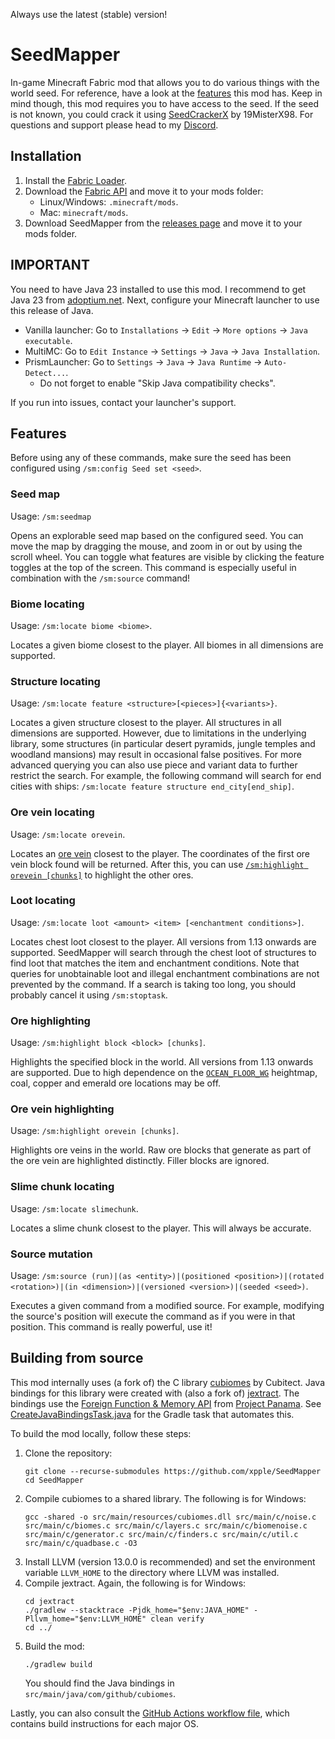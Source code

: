 Always use the latest (stable) version!
# SeedMapper
In-game Minecraft Fabric mod that allows you to do various things with the world seed. For reference, have a look at the 
[features](#features) this mod has. Keep in mind though, this mod requires you to have access to the seed. If the seed 
is not known, you could crack it using [SeedCrackerX](https://github.com/19MisterX98/SeedcrackerX/) by 19MisterX98. For 
questions and support please head to my [Discord](https://discord.xpple.dev/).

## Installation
1. Install the [Fabric Loader](https://fabricmc.net/use/).
2. Download the [Fabric API](https://minecraft.curseforge.com/projects/fabric/) and move it to your mods folder:
   - Linux/Windows: `.minecraft/mods`.
   - Mac: `minecraft/mods`.
3. Download SeedMapper from the [releases page](https://modrinth.com/mod/seedmapper/versions/) and move it to your mods folder.

## IMPORTANT
You need to have Java 23 installed to use this mod. I recommend to get Java 23 from [adoptium.net](https://adoptium.net/temurin/releases/?version=23). Next, configure your Minecraft launcher to use this release of Java.
- Vanilla launcher: Go to `Installations` -> `Edit` -> `More options` -> `Java executable`.
- MultiMC: Go to `Edit Instance` -> `Settings` -> `Java` -> `Java Installation`.
- PrismLauncher: Go to `Settings` -> `Java` -> `Java Runtime` -> `Auto-Detect...`.
  - Do not forget to enable "Skip Java compatibility checks".

If you run into issues, contact your launcher's support.

## Features
Before using any of these commands, make sure the seed has been configured using `/sm:config Seed set <seed>`.

### Seed map
Usage: `/sm:seedmap`

Opens an explorable seed map based on the configured seed. You can move the map by dragging the mouse, and zoom in or out by using the scroll wheel. You can toggle what features are visible by clicking the feature toggles at the top of the screen. This command is especially useful in combination with the `/sm:source` command!

### Biome locating
Usage: `/sm:locate biome <biome>`.

Locates a given biome closest to the player. All biomes in all dimensions are supported.

### Structure locating
Usage: `/sm:locate feature <structure>[<pieces>]{<variants>}`.

Locates a given structure closest to the player. All structures in all dimensions are supported. However, due to limitations in the underlying library, some structures (in particular desert pyramids, jungle temples and woodland mansions) may result in occasional false positives. For more advanced querying you can also use piece and variant data to further restrict the search. For example, the following command will search for end cities with ships: `/sm:locate feature structure end_city[end_ship]`.

### Ore vein locating
Usage: `/sm:locate orevein`.

Locates an [ore vein](https://minecraft.wiki/w/Ore_vein) closest to the player. The coordinates of the first ore vein block found will be returned. After this, you can use [`/sm:highlight orevein [chunks]`](#ore-vein-highlighting) to highlight the other ores.

### Loot locating
Usage: `/sm:locate loot <amount> <item> [<enchantment conditions>]`.

Locates chest loot closest to the player. All versions from 1.13 onwards are supported. SeedMapper will search through the chest loot of structures to find loot that matches the item and enchantment conditions. Note that queries for unobtainable loot and illegal enchantment combinations are not prevented by the command. If a search is taking too long, you should probably cancel it using `/sm:stoptask`.

### Ore highlighting
Usage: `/sm:highlight block <block> [chunks]`.

Highlights the specified block in the world. All versions from 1.13 onwards are supported. Due to high dependence on the [`OCEAN_FLOOR_WG`](https://minecraft.wiki/w/Heightmap#OCEAN_FLOOR_WG) heightmap, coal, copper and emerald ore locations may be off.

### Ore vein highlighting
Usage: `/sm:highlight orevein [chunks]`.

Highlights ore veins in the world. Raw ore blocks that generate as part of the ore vein are highlighted distinctly. Filler blocks are ignored.

### Slime chunk locating
Usage: `/sm:locate slimechunk`.

Locates a slime chunk closest to the player. This will always be accurate.

### Source mutation
Usage: `/sm:source (run)|(as <entity>)|(positioned <position>)|(rotated <rotation>)|(in <dimension>)|(versioned <version>)|(seeded <seed>)`.

Executes a given command from a modified source. For example, modifying the source's position will execute the command 
as if you were in that position. This command is really powerful, use it!

## Building from source
This mod internally uses (a fork of) the C library [cubiomes](https://github.com/Cubitect/cubiomes) by Cubitect. Java bindings for this library were created with (also a fork of) [jextract](https://github.com/openjdk/jextract). The bindings use the [Foreign Function & Memory API](https://openjdk.org/jeps/454) from [Project Panama](https://openjdk.org/projects/panama/). See [CreateJavaBindingsTask.java](https://github.com/xpple/SeedMapper/blob/master/buildSrc/src/main/java/dev/xpple/seedmapper/buildscript/CreateJavaBindingsTask.java) for the Gradle task that automates this.

To build the mod locally, follow these steps:

1. Clone the repository:
   ```shell
   git clone --recurse-submodules https://github.com/xpple/SeedMapper
   cd SeedMapper
   ```
2. Compile cubiomes to a shared library. The following is for Windows:
   ```shell
   gcc -shared -o src/main/resources/cubiomes.dll src/main/c/noise.c src/main/c/biomes.c src/main/c/layers.c src/main/c/biomenoise.c src/main/c/generator.c src/main/c/finders.c src/main/c/util.c src/main/c/quadbase.c -O3
   ```
3. Install LLVM (version 13.0.0 is recommended) and set the environment variable `LLVM_HOME` to the directory where LLVM was installed.
4. Compile jextract. Again, the following is for Windows:
   ```shell
   cd jextract
   ./gradlew --stacktrace -Pjdk_home="$env:JAVA_HOME" -Pllvm_home="$env:LLVM_HOME" clean verify
   cd ../
   ```
5. Build the mod:
   ```shell
   ./gradlew build
   ```
   You should find the Java bindings in `src/main/java/com/github/cubiomes`.

Lastly, you can also consult the [GitHub Actions workflow file](https://github.com/xpple/SeedMapper/blob/master/.github/workflows/build.yml), which contains build instructions for each major OS.
